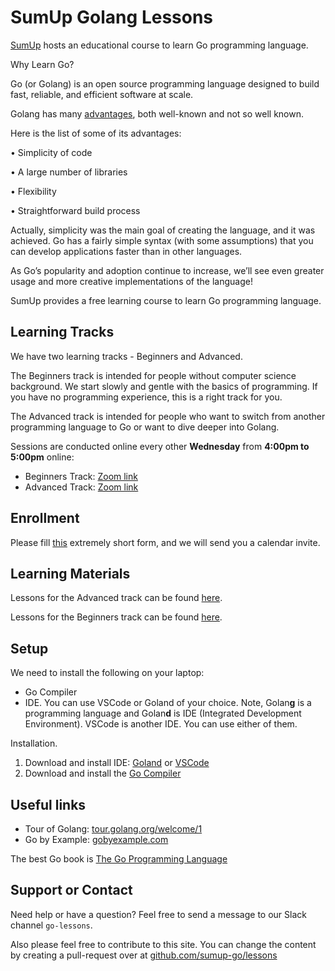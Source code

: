 # SumUp Golang Lessons

[SumUp](https://sumup.com/) hosts an educational course to learn Go programming language.

Why Learn Go?

Go (or Golang) is an open source programming language designed to build fast, reliable, and efficient software at scale.

Golang has many [advantages](https://meritocracy.is/blog/2021/04/06/golang-why-you-should-learn-go-in-2021/), both well-known and not so well known.

Here is the list of some of its advantages:

• Simplicity of code

• A large number of libraries

• Flexibility

• Straightforward build process

Actually, simplicity was the main goal of creating the language, and it was achieved. Go has a fairly simple syntax (with some assumptions) that you can develop applications faster than in other languages.

As Go’s popularity and adoption continue to increase, we’ll see even greater usage and more creative implementations of the language!

SumUp provides a free learning course to learn Go programming language.

## Learning Tracks

We have two learning tracks - Beginners and Advanced.

The Beginners track is intended for people without computer science background. We start slowly and gentle with the basics of programming. If you have no programming experience, this is a right track for you.

The Advanced track is intended for people who want to switch from another programming language to Go or want to dive deeper into Golang.

Sessions are conducted online every other **Wednesday** from **4:00pm to 5:00pm** online:

- Beginners Track: [Zoom link](https://sumup.zoom.us/j/98019958476)
- Advanced Track: [Zoom link](https://sumup.zoom.us/j/93881003779)

## Enrollment

Please fill [this](https://airtable.com/shrxXjA8JKL8qcdT1) extremely short form, and we will send you a calendar invite. 

## Learning Materials

Lessons for the Advanced track can be found [here](https://github.com/sumup-go/lessons/tree/main/advanced).

Lessons for the Beginners track can be found [here](https://github.com/sumup-go/lessons/tree/main/beginners).

## Setup

We need to install the following on your laptop:
* Go Compiler
* IDE. You can use VSCode or Goland of your choice. Note, Golan**g** is a programming language and Golan**d** is IDE (Integrated Development Environment). VSCode is another IDE. You can use either of them.

Installation.

1. Download and install IDE: [Goland](https://www.jetbrains.com/go/download/#section=mac) or [VSCode](https://code.visualstudio.com/download)
2. Download and install the [Go Compiler](https://go.dev/doc/install)

## Useful links

* Tour of Golang: [tour.golang.org/welcome/1](https://tour.golang.org/welcome/1)
* Go by Example: [gobyexample.com](https://gobyexample.com/)

The best Go book is [The Go Programming Language](https://www.gopl.io/)

## Support or Contact

Need help or have a question? Feel free to send a message to our Slack channel `go-lessons`.

Also please feel free to contribute to this site. You can change the content by creating a pull-request over at [github.com/sumup-go/lessons](https://github.com/sumup-go/lessons)
